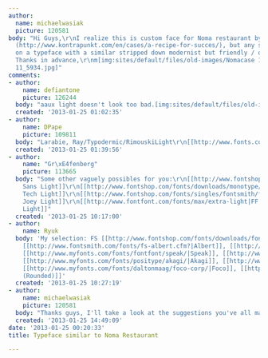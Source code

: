 ```yaml
---
author:
  name: michaelwasiak
  picture: 120581
body: "Hi Guys,\r\nI realize this is custom face for Noma restaurant by Kontrapunkt
  (http://www.kontrapunkt.com/en/cases/a-recipe-for-succes/), but any suggestions
  on a typeface with a similar stripped down modernist but friendly / organic feel?
  Thanks in advance,\r\nm[img:sites/default/files/old-images/Nomacase 10_5734.jpg][img:sites/default/files/old-images/Nomacase
  11_5934.jpg]"
comments:
- author:
    name: defiantone
    picture: 126244
  body: "aaux light doesn't look too bad.[img:sites/default/files/old-images/ScreenShot_6096.jpg]\r\n\r\n\r\nhttp://www.youworkforthem.com/font/T0573/aaux-next-pack-b"
  created: '2013-01-25 01:02:35'
- author:
    name: DPape
    picture: 109811
  body: "Larabie, Ray/Typodermic/RimouskiLight\r\n[[http://www.fonts.com/font/typodermic/rimouski/light]][img:sites/default/files/old-images/noma1_3429.jpg]"
  created: '2013-01-25 01:39:56'
- author:
    name: "Gr\xE4fenberg"
    picture: 113665
  body: "Some other vaguely possibles for you:\r\n[[http://www.fontshop.com/fonts/downloads/monotype/neo_sans_pro_light/|Neo
    Sans Light]]\r\n[[http://www.fontshop.com/fonts/downloads/monotype/neo_tech_pro_light/|Neo
    Tech Light]]\r\n[[http://www.fontshop.com/fonts/singles/fontsmith/fs_joey_light_ot/|FS
    Joey Light]]\r\n[[http://www.fontfont.com/fonts/max/extra-light|FF Max Extra Light]]\r\n[[http://www.fonts.com/font/castletype/carisma/light?SiteId=15|Carisma
    Light]]"
  created: '2013-01-25 10:17:00'
- author:
    name: Ryuk
  body: 'My selection: FS [[http://www.fontshop.com/fonts/downloads/fontsmith/fs_me_pro/|Me]],
    [[http://www.fontsmith.com/fonts/fs-albert.cfm?|Albert]], [[http://www.myfonts.com/fonts/type-together/ronnia/|Ronnia]],
    [[http://www.myfonts.com/fonts/fontfont/speak/|Speak]], [[http://www.myfonts.com/fonts/latinotype/andes/|Andes]],
    [[http://www.myfonts.com/fonts/positype/akagi/|Akagi]], [[http://www.myfonts.com/fonts/positype/macha|Macha]],
    [[http://www.myfonts.com/fonts/daltonmaag/foco-corp/|Foco]], [[http://www.myfonts.com/search/houschka/fonts/|Houshka
    (Rounded)]]'
  created: '2013-01-25 10:27:19'
- author:
    name: michaelwasiak
    picture: 120581
  body: "Thanks guys, I'll take a look at the suggestions you've all made\r\nm"
  created: '2013-01-25 14:49:09'
date: '2013-01-25 00:20:33'
title: Typeface similar to Noma Restaurant

---
```


